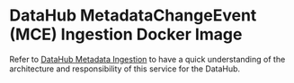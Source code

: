 # DataHub MetadataChangeEvent (MCE) Ingestion Docker Image

Refer to [DataHub Metadata Ingestion](../../metadata-ingestion/mce-cli) to have a quick understanding of the architecture and 
responsibility of this service for the DataHub.
